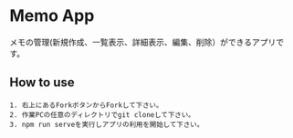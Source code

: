 # Memo App
メモの管理(新規作成、一覧表示、詳細表示、編集、削除）ができるアプリです。

## How to use
```
1. 右上にあるForkボタンからForkして下さい。
2. 作業PCの任意のディレクトリでgit cloneして下さい。
3. npm run serveを実行しアプリの利用を開始して下さい。
```
